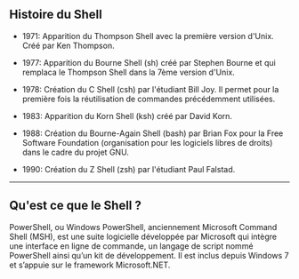 ## Histoire du Shell

* 1971: Apparition du Thompson Shell avec la première version d'Unix. Créé par Ken Thompson.

* 1977: Apparition du Bourne Shell (sh) créé par Stephen Bourne et qui remplaca le Thompson Shell dans la 7ème version d'Unix.

* 1978: Création du C Shell (csh) par l'étudiant Bill Joy. Il permet pour la première fois la réutilisation de commandes précédemment utilisées.

* 1983: Apparition du Korn Shell (ksh) créé par David Korn.

* 1988: Création du Bourne-Again Shell (bash) par Brian Fox pour la Free Software Foundation (organisation pour les logiciels libres de droits) dans le cadre du projet GNU.

* 1990: Création du Z Shell (zsh) par l'étudiant Paul Falstad.

----------------------
## Qu'est ce que le Shell ?

PowerShell, ou Windows PowerShell, anciennement Microsoft Command Shell (MSH), est une suite logicielle développée par Microsoft qui intègre une interface en ligne de commande, un langage de script nommé PowerShell ainsi qu’un kit de développement. Il est inclus depuis Windows 7 et s’appuie sur le framework Microsoft.NET. 
